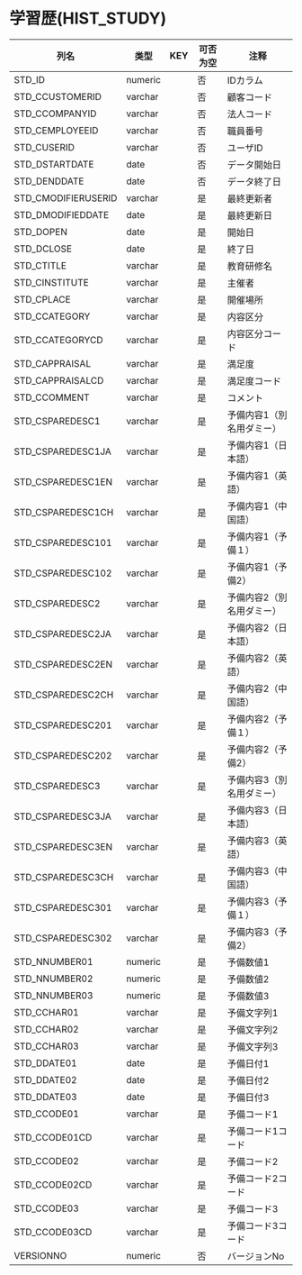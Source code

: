 # 学習歴(HIST_STUDY)
| 列名   | 类型   | KEY  | 可否为空 | 注释   |
| ---- | ---- | ---- | ---- | ---- |
|STD_ID|numeric||否|IDカラム  |
|STD_CCUSTOMERID|varchar||否|顧客コード|
|STD_CCOMPANYID|varchar||否|法人コード|
|STD_CEMPLOYEEID|varchar||否|職員番号|
|STD_CUSERID|varchar||否|ユーザID|
|STD_DSTARTDATE|date||否|データ開始日|
|STD_DENDDATE|date||否|データ終了日|
|STD_CMODIFIERUSERID|varchar||是|最終更新者|
|STD_DMODIFIEDDATE|date||是|最終更新日|
|STD_DOPEN|date||是|開始日|
|STD_DCLOSE|date||是|終了日|
|STD_CTITLE|varchar||是|教育研修名|
|STD_CINSTITUTE|varchar||是|主催者|
|STD_CPLACE|varchar||是|開催場所|
|STD_CCATEGORY|varchar||是|内容区分|
|STD_CCATEGORYCD|varchar||是|内容区分コード|
|STD_CAPPRAISAL|varchar||是|満足度|
|STD_CAPPRAISALCD|varchar||是|満足度コード|
|STD_CCOMMENT|varchar||是|コメント|
|STD_CSPAREDESC1|varchar||是|予備内容1（別名用ダミー）|
|STD_CSPAREDESC1JA|varchar||是|予備内容1（日本語）|
|STD_CSPAREDESC1EN|varchar||是|予備内容1（英語）|
|STD_CSPAREDESC1CH|varchar||是|予備内容1（中国語）|
|STD_CSPAREDESC101|varchar||是|予備内容1（予備１）|
|STD_CSPAREDESC102|varchar||是|予備内容1（予備2）|
|STD_CSPAREDESC2|varchar||是|予備内容2（別名用ダミー）|
|STD_CSPAREDESC2JA|varchar||是|予備内容2（日本語）|
|STD_CSPAREDESC2EN|varchar||是|予備内容2（英語）|
|STD_CSPAREDESC2CH|varchar||是|予備内容2（中国語）|
|STD_CSPAREDESC201|varchar||是|予備内容2（予備１）|
|STD_CSPAREDESC202|varchar||是|予備内容2（予備2）|
|STD_CSPAREDESC3|varchar||是|予備内容3（別名用ダミー）|
|STD_CSPAREDESC3JA|varchar||是|予備内容3（日本語）|
|STD_CSPAREDESC3EN|varchar||是|予備内容3（英語）|
|STD_CSPAREDESC3CH|varchar||是|予備内容3（中国語）|
|STD_CSPAREDESC301|varchar||是|予備内容3（予備１）|
|STD_CSPAREDESC302|varchar||是|予備内容3（予備2）|
|STD_NNUMBER01|numeric||是|予備数値1|
|STD_NNUMBER02|numeric||是|予備数値2|
|STD_NNUMBER03|numeric||是|予備数値3|
|STD_CCHAR01|varchar||是|予備文字列1|
|STD_CCHAR02|varchar||是|予備文字列2|
|STD_CCHAR03|varchar||是|予備文字列3|
|STD_DDATE01|date||是|予備日付1|
|STD_DDATE02|date||是|予備日付2|
|STD_DDATE03|date||是|予備日付3|
|STD_CCODE01|varchar||是|予備コード1|
|STD_CCODE01CD|varchar||是|予備コード1コード|
|STD_CCODE02|varchar||是|予備コード2|
|STD_CCODE02CD|varchar||是|予備コード2コード|
|STD_CCODE03|varchar||是|予備コード3|
|STD_CCODE03CD|varchar||是|予備コード3コード|
|VERSIONNO|numeric||否|バージョンNo  |
